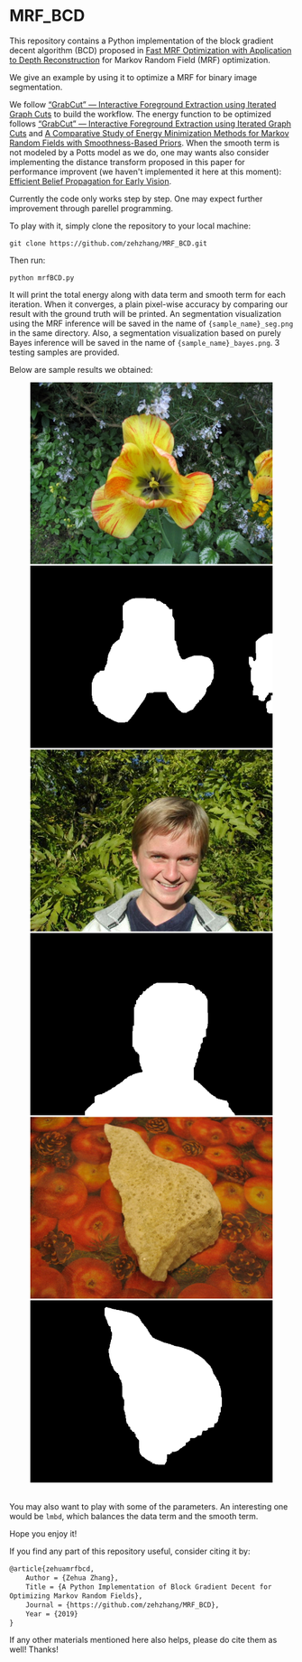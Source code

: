 # MRF_BCD
This repository contains a Python implementation of the block gradient decent algorithm (BCD) proposed in [Fast MRF Optimization with Application to Depth Reconstruction](http://vladlen.info/papers/fast-mrf.pdf) for Markov Random Field (MRF) optimization.

We give an example by using it to optimize a MRF for binary image segmentation.

We follow [“GrabCut” — Interactive Foreground Extraction using Iterated Graph Cuts](https://cvg.ethz.ch/teaching/cvl/2012/grabcut-siggraph04.pdf) to build the workflow. The energy function to be optimized follows [“GrabCut” — Interactive Foreground Extraction using Iterated Graph Cuts](https://cvg.ethz.ch/teaching/cvl/2012/grabcut-siggraph04.pdf) and [A Comparative Study of Energy Minimization Methods for Markov Random Fields with Smoothness-Based Priors](https://www.cs.cornell.edu/~rdz/Papers/SZSVKATR-PAMI08.pdf). When the smooth term is not modeled by a Potts model as we do, one may wants also consider implementing the distance transform proposed in this paper for performance improvent (we haven't implemented it here at this moment): [Efficient Belief Propagation for Early Vision](http://cs.brown.edu/people/pfelzens/papers/bp-cvpr.pdf).

Currently the code only works step by step. One may expect further improvement through parellel programming.

To play with it, simply clone the repository to your local machine:
```
git clone https://github.com/zehzhang/MRF_BCD.git
```

Then run:
```
python mrfBCD.py
```

It will print the total energy along with data term and smooth term for each iteration.
When it converges, a plain pixel-wise accuracy by comparing our result with the ground truth will be
printed. An segmentation visualization using the MRF inference will be saved in the name
of `{sample_name}_seg.png` in the same directory. Also, a segmentation visualization based
on purely Bayes inference will be saved in the name of `{sample_name}_bayes.png`. 3 testing
samples are provided.

Below are sample results we obtained:

<div style="color:#0000FF" align="center">
<img src="flower.png" width="430"/> <img src="flower_seg.png" width="430"/>
<img src="person.png" width="430"/> <img src="person_seg.png" width="430"/>
<img src="sponge.png" width="430"/> <img src="sponge_seg.png" width="430"/>
</div>

<br />

You may also want to play with some of the parameters. An interesting one would be `lmbd`, which balances the data term and the smooth term.

Hope you enjoy it!

If you find any part of this repository useful, consider citing it by:
```
@article{zehuamrfbcd,
    Author = {Zehua Zhang},
    Title = {A Python Implementation of Block Gradient Decent for Optimizing Markov Random Fields},
    Journal = {https://github.com/zehzhang/MRF_BCD},
    Year = {2019}
}
```

If any other materials mentioned here also helps, please do cite them as well! Thanks!
